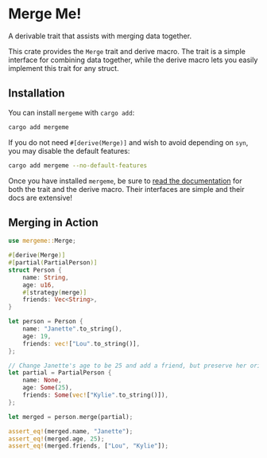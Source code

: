 # Merge Me!

A derivable trait that assists with merging data together.

This crate provides the `Merge` trait and derive macro. The trait is a simple interface for combining data together, while the derive macro lets you easily implement this trait for any struct.

## Installation

You can install `mergeme` with `cargo add`:

```sh
cargo add mergeme
```

If you do not need `#[derive(Merge)]` and wish to avoid depending on `syn`, you may disable the default features:

```sh
cargo add mergeme --no-default-features
```

Once you have installed `mergeme`, be sure to [read the documentation](https://docs.rs/mergeme) for both the trait and the derive macro. Their interfaces are simple and their docs are extensive!

## Merging in Action

```rust
use mergeme::Merge;

#[derive(Merge)]
#[partial(PartialPerson)]
struct Person {
    name: String,
    age: u16,
    #[strategy(merge)]
    friends: Vec<String>,
}

let person = Person {
    name: "Janette".to_string(),
    age: 19,
    friends: vec!["Lou".to_string()],
};

// Change Janette's age to be 25 and add a friend, but preserve her original name.
let partial = PartialPerson {
    name: None,
    age: Some(25),
    friends: Some(vec!["Kylie".to_string()]),
};

let merged = person.merge(partial);

assert_eq!(merged.name, "Janette");
assert_eq!(merged.age, 25);
assert_eq!(merged.friends, ["Lou", "Kylie"]);
```

